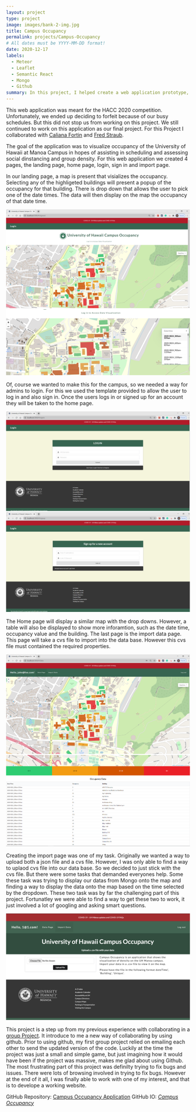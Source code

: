 ```yaml
---
layout: project
type: project
image: images/bank-2-img.jpg
title: Campus Occupancy
permalink: projects/Campus-Occupancy
# All dates must be YYYY-MM-DD format!
date: 2020-12-17
labels:
  - Meteor
  - Leaflet
  - Semantic React
  - Mongo
  - Github
summary: In this project, I helped create a web application prototype, that involves visualizing a data on a map using Meteor, Semantic React, Mongo and Leaflet and Github.
---
```


This web application was meant for the HACC 2020 competition. Unfortunately, we ended up deciding to forfeit because of our busy schedules. But this did not stop us from working on this project. We still continued to work on this application as our final project. For this Project I collaborated with <a href="https://calianafortin.github.io/">Caliana Fortin</a> and <a href="https://fredstraub.github.io/">Fred Straub</a>.

The goal of the application was to visualize occupancy of the University of Hawaii at Manoa Campus in hopes of assisting in scheduling and assessing social dinstancing and group density. For this web application we created 4 pages, the landing page, home page, login, sign in and import page.

In our landing page, a map is present that visializes the occupancy. Selecting any of the highligeted buildings will present a popup of the occupancy for that building. There is drop down that allows the user to pick one of the date times. The data will then display on the map the occupancy of that date time.

<img class="ui large rounded image" src="../images/M3-Landing-Page-with-nav.PNG">
<img class="ui large rounded image" src="../images/M3-Login-page-Date-Time.PNG">


Of, course we wanted to make this for the campus, so we needed a way for admins to login. For this we used the template provided to allow the user to log in and also sign in. Once the users logs in or signed up for an account they will be taken to the home page.

<img class="ui large rounded image" src="../images/M3-Login-page.PNG">
<img class="ui large rounded image" src="../images/M3-Sign-up-page.PNG">


The Home page will display a similar map with the drop downs. However, a table will also be displayed to show more inforamtion, such as the date time, occupancy value and the building. The last page is the import data page. This page will take a cvs file to import into the data base. However this cvs file must contained the required properties. 

<img class="ui large rounded image" src="../images/M3-Home-page.PNG">
<img class="ui large rounded image" src="../images/M3-Home-page-datas.PNG">

Creating the import page was one of my task. Originally we wanted a way to upload both a json file and a cvs file. However, I was only able to find a way to uplaod cvs file into our data base. So we decided to just stick with the cvs file. But there were some tasks that demanded everyones help. Some these task was trying to display our datas from Mongo onto the map and finding a way to display the data onto the map based on the time selected by the dropdown. These two task was by far the challenging part of this project. Fortunatley we were able to find a way to get these two to work, it just involved a lot of googling and asking smart questions.

<img class="ui large rounded image" src="../images/M3-Edit-page-datas.PNG">

This project is a step up from my previous experience with collaborating in a <a href="https://buccatm.github.io/projects/SpaceShip-Game">group Project</a>. It introduce to me a new way of collaborating by using github. Prior to using github, my first group project relied on emailing each other to send the updated version of the code. Luckily at the time the project was just a small and simple game, but just imagining how it would have been if the project was massive, makes me glad about using Github. The most frustrating part of this project was definilty trying to fix bugs and issues. There were lots of browsing involved in trying to fix bugs. However at the end of it all, I was finally able to work with one of my interest, and that is to develope a working website.

GitHub Repository: <a href="https://github.com/campus-occupancy/campus-occupancy"><i class="large github icon "></i>Campus Occupancy Application</a>
GitHub IO: <a href="https://campus-occupancy.github.io/"><i class="large github icon ">Campus Occupancy</i></a>


